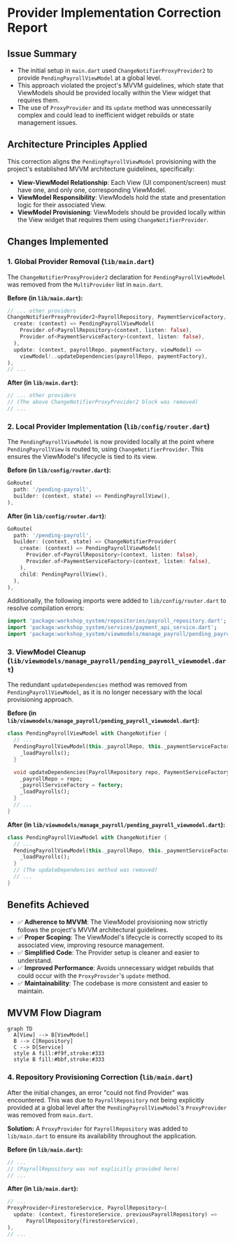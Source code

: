 # Provider Implementation Correction Report

## Issue Summary
- The initial setup in `main.dart` used `ChangeNotifierProxyProvider2` to provide `PendingPayrollViewModel` at a global level.
- This approach violated the project's MVVM guidelines, which state that ViewModels should be provided locally within the View widget that requires them.
- The use of `ProxyProvider` and its `update` method was unnecessarily complex and could lead to inefficient widget rebuilds or state management issues.

## Architecture Principles Applied
This correction aligns the `PendingPayrollViewModel` provisioning with the project's established MVVM architecture guidelines, specifically:
- **View-ViewModel Relationship**: Each View (UI component/screen) must have one, and only one, corresponding ViewModel.
- **ViewModel Responsibility**: ViewModels hold the state and presentation logic for their associated View.
- **ViewModel Provisioning**: ViewModels should be provided locally within the View widget that requires them using `ChangeNotifierProvider`.

## Changes Implemented

### 1. Global Provider Removal (`lib/main.dart`)
The `ChangeNotifierProxyProvider2` declaration for `PendingPayrollViewModel` was removed from the `MultiProvider` list in `main.dart`.

**Before (in `lib/main.dart`):**
```dart
// ... other providers
ChangeNotifierProxyProvider2<PayrollRepository, PaymentServiceFactory, PendingPayrollViewModel>(
  create: (context) => PendingPayrollViewModel(
    Provider.of<PayrollRepository>(context, listen: false),
    Provider.of<PaymentServiceFactory>(context, listen: false),
  ),
  update: (context, payrollRepo, paymentFactory, viewModel) =>
    viewModel!..updateDependencies(payrollRepo, paymentFactory),
),
// ...
```

**After (in `lib/main.dart`):**
```dart
// ... other providers
// (The above ChangeNotifierProxyProvider2 block was removed)
// ...
```

### 2. Local Provider Implementation (`lib/config/router.dart`)
The `PendingPayrollViewModel` is now provided locally at the point where `PendingPayrollView` is routed to, using `ChangeNotifierProvider`. This ensures the ViewModel's lifecycle is tied to its view.

**Before (in `lib/config/router.dart`):**
```dart
GoRoute(
  path: '/pending-payroll',
  builder: (context, state) => PendingPayrollView(),
),
```

**After (in `lib/config/router.dart`):**
```dart
GoRoute(
  path: '/pending-payroll',
  builder: (context, state) => ChangeNotifierProvider(
    create: (context) => PendingPayrollViewModel(
      Provider.of<PayrollRepository>(context, listen: false),
      Provider.of<PaymentServiceFactory>(context, listen: false),
    ),
    child: PendingPayrollView(),
  ),
),
```
Additionally, the following imports were added to `lib/config/router.dart` to resolve compilation errors:
```dart
import 'package:workshop_system/repositories/payroll_repository.dart';
import 'package:workshop_system/services/payment_api_service.dart';
import 'package:workshop_system/viewmodels/manage_payroll/pending_payroll_viewmodel.dart';
```

### 3. ViewModel Cleanup (`lib/viewmodels/manage_payroll/pending_payroll_viewmodel.dart`)
The redundant `updateDependencies` method was removed from `PendingPayrollViewModel`, as it is no longer necessary with the local provisioning approach.

**Before (in `lib/viewmodels/manage_payroll/pending_payroll_viewmodel.dart`):**
```dart
class PendingPayrollViewModel with ChangeNotifier {
  // ...
  PendingPayrollViewModel(this._payrollRepo, this._paymentServiceFactory) {
    _loadPayrolls();
  }

  void updateDependencies(PayrollRepository repo, PaymentServiceFactory factory) {
    _payrollRepo = repo;
    _payrollServiceFactory = factory;
    _loadPayrolls();
  }
  // ...
}
```

**After (in `lib/viewmodels/manage_payroll/pending_payroll_viewmodel.dart`):**
```dart
class PendingPayrollViewModel with ChangeNotifier {
  // ...
  PendingPayrollViewModel(this._payrollRepo, this._paymentServiceFactory) {
    _loadPayrolls();
  }
  // (The updateDependencies method was removed)
  // ...
}
```

## Benefits Achieved
- ✅ **Adherence to MVVM**: The ViewModel provisioning now strictly follows the project's MVVM architectural guidelines.
- ✅ **Proper Scoping**: The ViewModel's lifecycle is correctly scoped to its associated view, improving resource management.
- ✅ **Simplified Code**: The Provider setup is cleaner and easier to understand.
- ✅ **Improved Performance**: Avoids unnecessary widget rebuilds that could occur with the `ProxyProvider`'s `update` method.
- ✅ **Maintainability**: The codebase is more consistent and easier to maintain.

## MVVM Flow Diagram
```mermaid
graph TD
  A[View] --> B[ViewModel]
  B --> C[Repository]
  C --> D[Service]
  style A fill:#f9f,stroke:#333
  style B fill:#bbf,stroke:#333
```

### 4. Repository Provisioning Correction (`lib/main.dart`)
After the initial changes, an error "could not find Provider<PayrollRepository>" was encountered. This was due to `PayrollRepository` not being explicitly provided at a global level after the `PendingPayrollViewModel`'s `ProxyProvider` was removed from `main.dart`.

**Solution:**
A `ProxyProvider` for `PayrollRepository` was added to `lib/main.dart` to ensure its availability throughout the application.

**Before (in `lib/main.dart`):**
```dart
// ...
// (PayrollRepository was not explicitly provided here)
// ...
```

**After (in `lib/main.dart`):**
```dart
// ...
ProxyProvider<FirestoreService, PayrollRepository>(
  update: (context, firestoreService, previousPayrollRepository) =>
      PayrollRepository(firestoreService),
),
// ...
